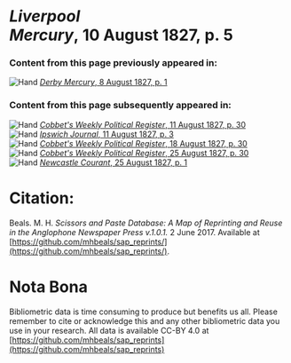 # *Liverpool Mercury*, 10 August 1827, p. 5  
  
### Content from this page previously appeared in:  
![Hand](http://scissorsandpaste.net/wp-content/uploads/2017/06/smallhandpointer.png) [*Derby Mercury*, 8 August 1827, p. 1](https://mhbeals.github.io/sap_html/Derby-Mercury/Derby-Mercury-8-August-1827-p-1)  
  
### Content from this page subsequently appeared in:  
![Hand](http://scissorsandpaste.net/wp-content/uploads/2017/06/smallhandpointer.png) [*Cobbet's Weekly Political Register*, 11 August 1827, p. 30](https://mhbeals.github.io/sap_html/Cobbet's-Weekly-Political-Register/Cobbet's-Weekly-Political-Register-11-August-1827-p-30)  
![Hand](http://scissorsandpaste.net/wp-content/uploads/2017/06/smallhandpointer.png) [*Ipswich Journal*, 11 August 1827, p. 3](https://mhbeals.github.io/sap_html/Ipswich-Journal/Ipswich-Journal-11-August-1827-p-3)  
![Hand](http://scissorsandpaste.net/wp-content/uploads/2017/06/smallhandpointer.png) [*Cobbet's Weekly Political Register*, 18 August 1827, p. 30](https://mhbeals.github.io/sap_html/Cobbet's-Weekly-Political-Register/Cobbet's-Weekly-Political-Register-18-August-1827-p-30)  
![Hand](http://scissorsandpaste.net/wp-content/uploads/2017/06/smallhandpointer.png) [*Cobbet's Weekly Political Register*, 25 August 1827, p. 30](https://mhbeals.github.io/sap_html/Cobbet's-Weekly-Political-Register/Cobbet's-Weekly-Political-Register-25-August-1827-p-30)  
![Hand](http://scissorsandpaste.net/wp-content/uploads/2017/06/smallhandpointer.png) [*Newcastle Courant*, 25 August 1827, p. 1](https://mhbeals.github.io/sap_html/Newcastle-Courant/Newcastle-Courant-25-August-1827-p-1)  


# Citation: 

Beals. M. H. *Scissors and Paste Database: A Map of Reprinting and Reuse in the Anglophone Newspaper Press v.1.0.1.* 2 June 2017. Available at [https://github.com/mhbeals/sap_reprints/](https://github.com/mhbeals/sap_reprints/). 

# Nota Bona

Bibliometric data is time consuming to produce but benefits us all. Please remember to cite or acknowledge this and any other bibliometric data you use in your research. All data is available CC-BY 4.0 at [https://github.com/mhbeals/sap_reprints](https://github.com/mhbeals/sap_reprints)